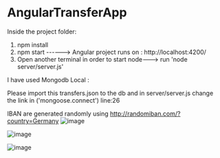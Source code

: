 # AngularTransferApp

Inside the project folder:
1. npm install
2. npm start ------> Angular project runs on : http://localhost:4200/
3. Open another terminal in order to start node--->  run 'node server/server.js'

I have used Mongodb Local :

Please import this transfers.json to the db and in server/server.js change the link in ('mongoose.connect') line:26 

IBAN are generated randomly using http://randomiban.com/?country=Germany
![image](https://user-images.githubusercontent.com/17137829/109542597-885eeb00-7ac5-11eb-8cbf-c92a049521e1.png)

![image](https://user-images.githubusercontent.com/17137829/109533233-4a0ffe80-7aba-11eb-892b-73266b60e299.png)

![image](https://user-images.githubusercontent.com/17137829/109499894-c5ab8480-7a95-11eb-93bf-185ff9f15850.png)


